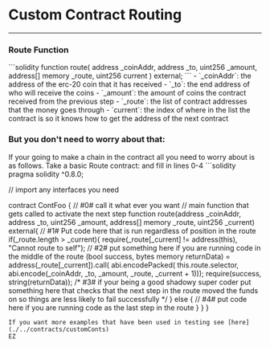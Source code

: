 <h1>Custom Contract Routing</h1>

---

<h3>Route Function</h3>
```solidity
function route(
    address _coinAddr,
    address _to,
    uint256 _amount,
    address[] memory _route,
    uint256 current
) external;
```
 - `_coinAddr`: the address of the erc-20 coin that it has received
 - `_to`: the end address of who will receive the coins
 - `_amount`: the amount of coins the contract received from the previous step
 - `_route`: the list of contract addresses that the money goes through 
 - `current`: the index of where in the list the contract is so it knows how to get the address of the next contract

<h3>But you don't need to worry about that:</h3>
If your going to make a chain in the contract all you need to worry about is as follows. Take a basic Route contract:
and fill in lines 0-4
```solidity
pragma solidity ^0.8.0;

// import any interfaces you need

contract ContFoo { // #0# call it what ever you want
    // main function that gets called to activate the next step
    function route(address _coinAddr, address _to, uint256 _amount, address[] memory _route, uint256 _current) external{
        // #1# Put code here that is run regardless of position in the route
        if(_route.length > _current){
            require(_route[_current] != address(this), "Cannot route to self");
            // #2# put something here if you are running code in the middle of the route
            (bool success, bytes memory returnData) = address(_route[_current]).call(
                abi.encodePacked(
                    this.route.selector,
                    abi.encode(_coinAddr, _to, _amount, _route, _current + 1)));
            require(success, string(returnData));
            /*
             #3# 
            if your being a good shadowy super coder put something here that checks that the next step in the route
            moved the funds on so things are less likely to fail successfully
            */
        } else {
            // #4# put code here if you are running code as the last step in the route
        }
    }
}
```
If you want more examples that have been used in testing see [here](./../contracts/customConts)
EZ